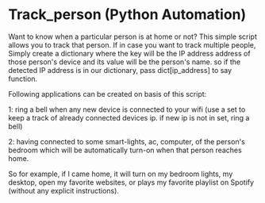 # Track_person (Python Automation)

Want to know when a particular person is at home or not?
This simple script allows you to track that person.
If in case you want to track multiple people,
Simply create a dictionary where the key will be the IP address address of those person's device
and its value will be the person's name.
so if the detected IP address is in our dictionary, pass dict[ip_address] to say function.

Following applications can be created on basis of this script:
 
 1: ring a bell when any new device is connected to your wifi (use a set to keep a track of already connected devices ip. if new ip is not in set, ring a bell)
 
 2: having connected to some smart-lights, ac, computer, of the person's bedroom which will be automatically turn-on when that person reaches home.
 
So for example, if I came home, it will turn on my bedroom lights, my desktop, open my favorite websites, or plays my favorite playlist on Spotify (without any explicit instructions).
